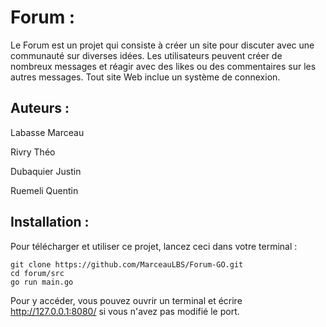 # Forum :
Le Forum est un projet qui consiste à créer un site pour discuter avec une communauté sur diverses idées. Les utilisateurs peuvent créer de nombreux messages et réagir avec des likes ou des commentaires sur les autres messages. Tout site Web inclue un système de connexion.

## Auteurs :
Labasse Marceau

Rivry Théo

Dubaquier Justin

Ruemeli Quentin

## Installation :
Pour télécharger et utiliser ce projet, lancez ceci dans votre terminal :
```
git clone https://github.com/MarceauLBS/Forum-GO.git
cd forum/src
go run main.go
```
Pour y accéder, vous pouvez ouvrir un terminal et écrire <http://127.0.0.1:8080/> si vous n'avez pas modifié le port.